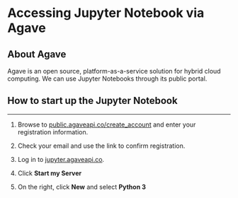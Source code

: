 # Accessing Jupyter Notebook via Agave

## About Agave

 Agave is an open source, platform-as-a-service solution for hybrid cloud computing.  We can use Jupyter Notebooks through its public portal.
 

## How to start up the Jupyter Notebook

---
1. Browse to [public.agaveapi.co/create_account](https://public.agaveapi.co/create_account) and enter your registration information.

2. Check your email and use the link to confirm registration.

3. Log in to [jupyter.agaveapi.co](https://jupyter.agaveapi.co).

4. Click **Start my Server**

5. On the right, click **New** and select **Python 3**

